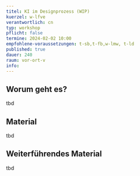 ```yaml
---
titel: KI im Designprozess (WIP)
kuerzel: w-lfve
verantwortlich: cn
typ: workshop
pflicht: false
termine: 2024-02-02 10:00
empfohlene-voraussetzungen: t-sb,t-fb,w-lmw, t-ld
published: true
dauer: 240
raum: vor-ort-v
info: 
---
```


## Worum geht es?
tbd

## Material
tbd

## Weiterführendes Material
tbd
